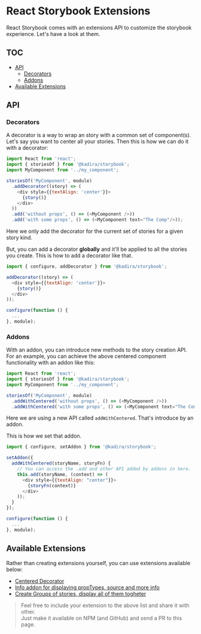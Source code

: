 # React Storybook Extensions

React Storybook comes with an extensions API to customize the storybook experience. Let's have a look at them.

## TOC

* [API](#api)
  * [Decorators](#decorators)
  * [Addons](#addons)
* [Available Extensions](#available-extensions)

## API

### Decorators

A decorator is a way to wrap an story with a common set of component(s). Let's say you want to center all your stories. Then this is how we can do it with a decorator:

```js
import React from 'react';
import { storiesOf } from '@kadira/storybook';
import MyComponent from '../my_component';

storiesOf('MyComponent', module)
  .addDecorator((story) => (
    <div style={{textAlign: 'center'}}>
      {story()}
    </div>
  ))
  .add('without props', () => (<MyComponent />))
  .add('with some props', () => (<MyComponent text="The Comp"/>));
```

Here we only add the decorator for the current set of stories for a given story kind.

But, you can add a decorator **globally** and it'll be applied to all the stories you create. This is how to add a decorator like that.

```js
import { configure, addDecorator } from '@kadira/storybook';

addDecorator((story) => (
  <div style={{textAlign: 'center'}}>
    {story()}
  </div>
));

configure(function () {
  ...
}, module);
```

### Addons

With an addon, you can introduce new methods to the story creation API. For an example, you can achieve the above centered component functionality with an addon like this:

```js
import React from 'react';
import { storiesOf } from '@kadira/storybook';
import MyComponent from '../my_component';

storiesOf('MyComponent', module)
  .addWithCentered('without props', () => (<MyComponent />))
  .addWithCentered('with some props', () => (<MyComponent text="The Comp"/>));
```
Here we are using a new API called `addWithCentered`. That's introduce by an addon.

This is how we set that addon.

```js
import { configure, setAddon } from '@kadira/storybook';

setAddon({
  addWithCentered(storyName, storyFn) {
    // You can access the .add and other API added by addons in here.
    this.add(storyName, (context) => (
      <div style={{textAlign: "center"}}>
        {storyFn(context)}
      </div>
    ));
  }
});

configure(function () {
  ...
}, module);
```

## Available Extensions

Rather than creating extensions yourself, you can use extensions available below:

* [Centered Decorator](https://github.com/kadirahq/react-storybook-decorator-centered)
* [Info addon for displaying propTypes, source and more info](https://github.com/kadirahq/react-storybook-addon-info)
* [Create Groups of stories, display all of them togheter](https://github.com/jurgob/react-storybook-addon-add-stories-group)

> Feel free to include your extension to the above list and share it with other. <br/>
> Just make it available on NPM (and GitHub) and send a PR to this page.
